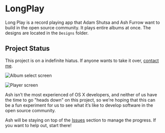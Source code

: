 LongPlay
========

Long Play is a record playing app that Adam Shutsa and Ash Furrow want to build in the open source community. It plays entire albums at once. The designs are located in the `Designs` folder.

Project Status
----------------

This project is on a indefinite hiatus. If anyone wants to take it over, [contact me](mailto:ash@ashfurrow.com).

![Album select screen](https://raw.github.com/AshFurrow/LongPlay/master/Designs/album_select.jpg)

![Player screen](https://raw.github.com/AshFurrow/LongPlay/master/Designs/player.jpg)

Ash isn’t the most experienced of OS X developers, and neither of us have the time to go "heads down" on this project, so we're hoping that this can be a fun experiment for us to see what it’s like to develop software in the open source community.

Ash will be staying on top of the [Issues](https://github.com/AshFurrow/LongPlay/issues) section to manage the progress. If you want to help out, start there!  
